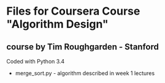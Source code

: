 # Files for Coursera Course "Algorithm Design"
## course by Tim Roughgarden - Stanford

Coded with Python 3.4

- merge_sort.py - algorithm described in week 1 lectures
